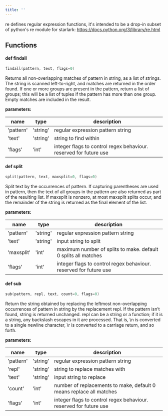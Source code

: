 ```yaml
---
title: ''
---
```


re defines regular expression functions, it's intended to be a drop-in subset of python's re module for starlark: https://docs.python.org/3/library/re.html
## Functions

#### def <b>findall</b>
```go
findall(pattern, text, flags=0)
```
Returns all non-overlapping matches of pattern in string, as a list of strings. The string is scanned left-to-right, and matches are returned in the order found. If one or more groups are present in the pattern, return a list of groups; this will be a list of tuples if the pattern has more than one group. Empty matches are included in the result.

**parameters:**

| name | type | description |
|------|------|-------------|
| 'pattern' | 'string' | regular expression pattern string |
| 'text' | 'string' | string to find within |
| 'flags' | 'int' | integer flags to control regex behaviour. reserved for future use |


#### def <b>split</b>
```go
split(pattern, text, maxsplit=0, flags=0)
```
Split text by the occurrences of pattern. If capturing parentheses are used in pattern, then the text of all groups in the pattern are also returned as part of the resulting list. If maxsplit is nonzero, at most maxsplit splits occur, and the remainder of the string is returned as the final element of the list.

**parameters:**

| name | type | description |
|------|------|-------------|
| 'pattern' | 'string' | regular expression pattern string |
| 'text' | 'string' | input string to split |
| 'maxsplit' | 'int' | maximum number of splits to make. default 0 splits all matches |
| 'flags' | 'int' | integer flags to control regex behaviour. reserved for future use |


#### def <b>sub</b>
```go
sub(pattern, repl, text, count=0, flags=0)
```
Return the string obtained by replacing the leftmost non-overlapping occurrences of pattern in string by the replacement repl. If the pattern isn’t found, string is returned unchanged. repl can be a string or a function; if it is a string, any backslash escapes in it are processed. That is, \n is converted to a single newline character, \r is converted to a carriage return, and so forth.

**parameters:**

| name | type | description |
|------|------|-------------|
| 'pattern' | 'string' | regular expression pattern string |
| 'repl' | 'string' | string to replace matches with |
| 'text' | 'string' | input string to replace |
| 'count' | 'int' | number of replacements to make, default 0 means replace all matches |
| 'flags' | 'int' | integer flags to control regex behaviour. reserved for future use |



